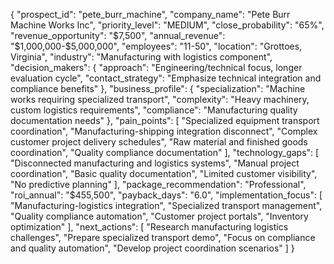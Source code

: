 {
  "prospect_id": "pete_burr_machine",
  "company_name": "Pete Burr Machine Works Inc",
  "priority_level": "MEDIUM", 
  "close_probability": "65%",
  "revenue_opportunity": "$7,500",
  "annual_revenue": "$1,000,000-$5,000,000",
  "employees": "11-50",
  "location": "Grottoes, Virginia",
  "industry": "Manufacturing with logistics component",
  "decision_makers": {
    "approach": "Engineering/technical focus, longer evaluation cycle",
    "contact_strategy": "Emphasize technical integration and compliance benefits"
  },
  "business_profile": {
    "specialization": "Machine works requiring specialized transport",
    "complexity": "Heavy machinery, custom logistics requirements",
    "compliance": "Manufacturing quality documentation needs"
  },
  "pain_points": [
    "Specialized equipment transport coordination",
    "Manufacturing-shipping integration disconnect", 
    "Complex customer project delivery schedules",
    "Raw material and finished goods coordination",
    "Quality compliance documentation"
  ],
  "technology_gaps": [
    "Disconnected manufacturing and logistics systems",
    "Manual project coordination",
    "Basic quality documentation",
    "Limited customer visibility",
    "No predictive planning"
  ],
  "package_recommendation": "Professional",
  "roi_annual": "$455,500",
  "payback_days": "6.0",
  "implementation_focus": [
    "Manufacturing-logistics integration",
    "Specialized transport management",
    "Quality compliance automation",
    "Customer project portals",
    "Inventory optimization"
  ],
  "next_actions": [
    "Research manufacturing logistics challenges",
    "Prepare specialized transport demo",
    "Focus on compliance and quality automation",
    "Develop project coordination scenarios"
  ]
}